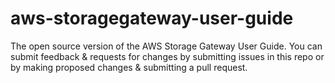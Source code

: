 # aws-storagegateway-user-guide
The open source version of the AWS Storage Gateway User Guide. You can submit feedback &amp; requests for changes by submitting issues in this repo or by making proposed changes &amp; submitting a pull request.
